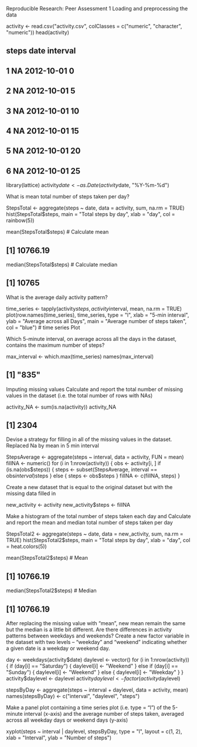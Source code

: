 
Reproducible Research: Peer Assessment 1
Loading and preprocessing the data

activity <- read.csv("activity.csv", colClasses = c("numeric", "character", "numeric"))
head(activity)

##   steps       date interval
## 1    NA 2012-10-01        0
## 2    NA 2012-10-01        5
## 3    NA 2012-10-01       10
## 4    NA 2012-10-01       15
## 5    NA 2012-10-01       20
## 6    NA 2012-10-01       25

library(lattice)
activity$date <- as.Date(activity$date, "%Y-%m-%d")

What is mean total number of steps taken per day?

StepsTotal <- aggregate(steps ~ date, data = activity, sum, na.rm = TRUE)
hist(StepsTotal$steps, main = "Total steps by day", xlab = "day", col = rainbow(5))

mean(StepsTotal$steps) # Calculate mean

## [1] 10766.19

median(StepsTotal$steps) # Calculate median

## [1] 10765

What is the average daily activity pattern?

time_series <- tapply(activity$steps, activity$interval, mean, na.rm = TRUE)
plot(row.names(time_series), time_series, type = "l", xlab = "5-min interval", 
    ylab = "Average across all Days", main = "Average number of steps taken", 
    col = "blue") # time series Plot

Which 5-minute interval, on average across all the days in the dataset, contains the maximum number of steps?

max_interval <- which.max(time_series)
names(max_interval)

## [1] "835"

Imputing missing values
Calculate and report the total number of missing values in the dataset (i.e. the total number of rows with NAs)

activity_NA <- sum(is.na(activity))
activity_NA

## [1] 2304

Devise a strategy for filling in all of the missing values in the dataset.
Replaced Na by mean in 5 min interval

StepsAverage <- aggregate(steps ~ interval, data = activity, FUN = mean)
fillNA <- numeric()
for (i in 1:nrow(activity)) {
    obs <- activity[i, ]
    if (is.na(obs$steps)) {
        steps <- subset(StepsAverage, interval == obs$interval)$steps
    } else {
        steps <- obs$steps
    }
    fillNA <- c(fillNA, steps)
}

Create a new dataset that is equal to the original dataset but with the missing data filled in

new_activity <- activity
new_activity$steps <- fillNA

Make a histogram of the total number of steps taken each day and Calculate and report the mean and median total number of steps taken per day

StepsTotal2 <- aggregate(steps ~ date, data = new_activity, sum, na.rm = TRUE)
hist(StepsTotal2$steps, main = "Total steps by day", xlab = "day", col = heat.colors(5))

mean(StepsTotal2$steps) # Mean

## [1] 10766.19

median(StepsTotal2$steps) # Median

## [1] 10766.19

After replacing the missing value with “mean”, new mean remain the same but the median is a little bit different.
Are there differences in activity patterns between weekdays and weekends?
Create a new factor variable in the dataset with two levels – “weekday” and “weekend” indicating whether a given date is a weekday or weekend day.

day <- weekdays(activity$date)
daylevel <- vector()
for (i in 1:nrow(activity)) {
    if (day[i] == "Saturday") {
        daylevel[i] <- "Weekend"
    } else if (day[i] == "Sunday") {
        daylevel[i] <- "Weekend"
    } else {
        daylevel[i] <- "Weekday"
    }
}
activity$daylevel <- daylevel
activity$daylevel <- factor(activity$daylevel)

stepsByDay <- aggregate(steps ~ interval + daylevel, data = activity, mean)
names(stepsByDay) <- c("interval", "daylevel", "steps")

Make a panel plot containing a time series plot (i.e. type = “l”) of the 5-minute interval (x-axis) and the average number of steps taken, averaged across all weekday days or weekend days (y-axis)

xyplot(steps ~ interval | daylevel, stepsByDay, type = "l", layout = c(1, 2), 
    xlab = "Interval", ylab = "Number of steps")


